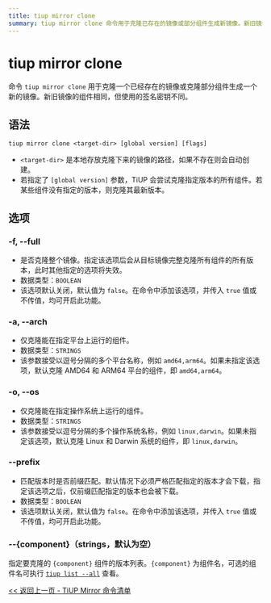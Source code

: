 ```yaml
---
title: tiup mirror clone
summary: tiup mirror clone 命令用于克隆已存在的镜像或部分组件生成新镜像。新旧镜像的组件相同，但使用的签名密钥不同。命令语法为 tiup mirror clone <target-dir> [global version] [flags]。选项包括 -f, --full, -a, --arch, -o, --os, --prefix, --{component}。
---
```


# tiup mirror clone

命令 `tiup mirror clone` 用于克隆一个已经存在的镜像或克隆部分组件生成一个新的镜像。新旧镜像的组件相同，但使用的签名密钥不同。

## 语法

```shell
tiup mirror clone <target-dir> [global version] [flags]
```

- `<target-dir>` 是本地存放克隆下来的镜像的路径，如果不存在则会自动创建。
- 若指定了 `[global version]` 参数，TiUP 会尝试克隆指定版本的所有组件。若某些组件没有指定的版本，则克隆其最新版本。

## 选项

### -f, --full

- 是否克隆整个镜像。指定该选项后会从目标镜像完整克隆所有组件的所有版本，此时其他指定的选项将失效。
- 数据类型：`BOOLEAN`
- 该选项默认关闭，默认值为 `false`。在命令中添加该选项，并传入 `true` 值或不传值，均可开启此功能。

### -a, --arch

- 仅克隆能在指定平台上运行的组件。
- 数据类型：`STRINGS`
- 该参数接受以逗号分隔的多个平台名称，例如 `amd64,arm64`。如果未指定该选项，默认克隆 AMD64 和 ARM64 平台的组件，即 `amd64,arm64`。

### -o, --os

- 仅克隆能在指定操作系统上运行的组件。
- 数据类型：`STRINGS`
- 该参数接受以逗号分隔的多个操作系统名称，例如 `linux,darwin`。如果未指定该选项，默认克隆 Linux 和 Darwin 系统的组件，即 `linux,darwin`。

### --prefix

- 匹配版本时是否前缀匹配。默认情况下必须严格匹配指定的版本才会下载，指定该选项之后，仅前缀匹配指定的版本也会被下载。
- 数据类型：`BOOLEAN`
- 该选项默认关闭，默认值为 `false`。在命令中添加该选项，并传入 `true` 值或不传值，均可开启此功能。

### --{component}（strings，默认为空）

指定要克隆的 `{component}` 组件的版本列表。`{component}` 为组件名，可选的组件名可执行 [`tiup list --all`](/tiup/tiup-command-list.md) 查看。

[<< 返回上一页 - TiUP Mirror 命令清单](/tiup/tiup-command-mirror.md#命令清单)